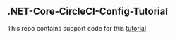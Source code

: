 ## .NET-Core-CircleCI-Config-Tutorial

This repo contains support code for this [tutorial](https://medium.com/@opeoluwa.iyikuyoro/net-core-circleci-config-tutorial-for-the-absolute-devops-novice-e125d5f227c1)
